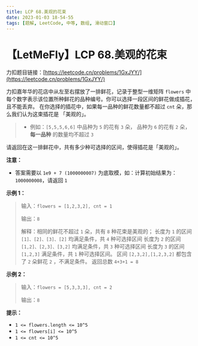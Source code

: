 ```yaml
---
title: LCP 68.美观的花束
date: 2023-01-03 18-54-55
tags: [题解, LeetCode, 中等, 数组, 滑动窗口]
---
```


# 【LetMeFly】LCP 68.美观的花束

力扣题目链接：[https://leetcode.cn/problems/1GxJYY/](https://leetcode.cn/problems/1GxJYY/)

力扣嘉年华的花店中从左至右摆放了一排鲜花，记录于整型一维矩阵 `flowers` 中每个数字表示该位置所种鲜花的品种编号。你可以选择一段区间的鲜花做成插花，且不能丢弃。
在你选择的插花中，如果每一品种的鲜花数量都不超过 `cnt` 朵，那么我们认为这束插花是 「美观的」。
> - 例如：`[5,5,5,6,6]` 中品种为 `5` 的花有 `3` 朵， 品种为 `6` 的花有 `2` 朵，**每一品种** 的数量均不超过 `3`

请返回在这一排鲜花中，共有多少种可选择的区间，使得插花是「美观的」。

**注意：**
- 答案需要以 `1e9 + 7 (1000000007)` 为底取模，如：计算初始结果为：`1000000008`，请返回 `1`

**示例 1：**
>输入：`flowers = [1,2,3,2], cnt = 1`
>
>输出：`8`
>
>解释：相同的鲜花不超过 `1` 朵，共有 `8` 种花束是美观的；
>长度为 `1` 的区间 `[1]、[2]、[3]、[2]` 均满足条件，共 `4` 种可选择区间
>长度为 `2` 的区间 `[1,2]、[2,3]、[3,2]` 均满足条件，共 `3` 种可选择区间
>长度为 `3` 的区间 `[1,2,3]` 满足条件，共 `1` 种可选择区间。
>区间 `[2,3,2],[1,2,3,2]` 都包含了 `2` 朵鲜花 `2` ，不满足条件。
>返回总数 `4+3+1 = 8`

**示例 2：**
>输入：`flowers = [5,3,3,3], cnt = 2`
>
>输出：`8`

**提示：**
- `1 <= flowers.length <= 10^5`
- `1 <= flowers[i] <= 10^5`
- `1 <= cnt <= 10^5`

    